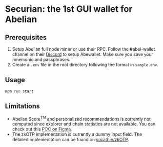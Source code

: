 # Securian: the 1st GUI wallet for Abelian

## Prerequisites

1. Setup Abelian full node miner or use their RPC. Follow the #abel-wallet channel on their [Discord](https://discord.gg/5rrDxP29hx) to setup Abewallet. Make sure you save your mnemonic and passphrases.
2. Create a `.env` file in the root directory following the format in `sample.env`.

## Usage

`npm run start`

## Limitations

* Abelian Score<sup>TM</sup> and personalized recommendations is currently not computed since explorer and chain statistics are not available. You can check out this [POC on Figma](https://www.figma.com/proto/6VdUnZGlQoZPgGoJrY9fkj/ABELIAN-PRO?node-id=3%3A2&scaling=min-zoom&page-id=0%3A1&starting-point-node-id=3%3A2).
* The zkOTP implementation is currently a dummy input field. The detailed implementation can be found on [socathie/zkOTP](https://github.com/socathie/zkOTP).
